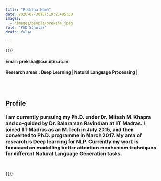 ```yaml
---
title: "Preksha Nema"
date: 2020-07-30T07:19:23+05:30
images:
  - /images/people/preksha.jpeg
role: "PhD Scholar"
draft: false

---
```


{{<rawhtml>}} 
<div align="justify">
<h4>Email: preksha@cse.iitm.ac.in</h4>
<h4>Research areas : Deep Learning | Natural Language Processing |</h4><br>
</div>
<br>
<div>
	<h2>Profile</h2>
	<h3>I am currently pursuing my Ph.D. under Dr. Mitesh M. Khapra and co-guided by Dr. Balaraman Ravindran at IIT Madras. I joined IIT Madras as an M.Tech in July 2015, and then converted to Ph.D. programme in March 2017. My area of research is Deep learning for NLP. Currently my work is focussed on modelling better attention mechanism techniques for different Natural Language Generation tasks.</h3><br>
</div>

{{</rawhtml>}}